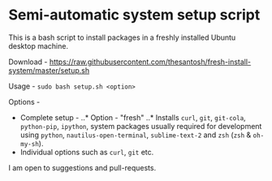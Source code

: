 Semi-automatic system setup script
=====
This is a bash script to install packages in a freshly installed Ubuntu desktop machine.

Download - https://raw.githubusercontent.com/thesantosh/fresh-install-system/master/setup.sh

Usage - `sudo bash setup.sh <option>`

Options - 
* Complete setup - 
  ..* Option - "fresh"
  ..* Installs `curl`, `git`, `git-cola`, `python-pip`, `ipython`, system packages usually required for development using `python`, `nautilus-open-terminal`, `sublime-text-2` and `zsh` (`zsh` & `oh-my-sh`).
* Individual options such as `curl`, `git` etc.

I am open to suggestions and pull-requests.
